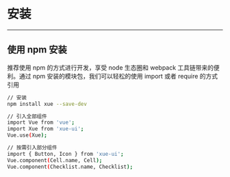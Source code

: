 # 安装
<!-- {.md} -->

----
<!-- {.md} -->

## 使用 npm 安装
<!-- {.md} -->

推荐使用 npm 的方式进行开发，享受 node 生态圈和 webpack 工具链带来的便利。通过 npm 安装的模块包，我们可以轻松的使用 import 或者 require 的方式引用

```bash
// 安装
npm install xue --save-dev
```

```bash
// 引入全部组件
import Vue from 'vue';
import Xue from 'xue-ui';
Vue.use(Xue);

// 按需引入部分组件
import { Button, Icon } from 'xue-ui';
Vue.component(Cell.name, Cell);
Vue.component(Checklist.name, Checklist);
```


